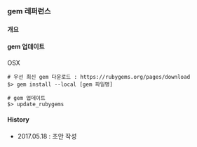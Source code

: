 ### gem 레퍼런스

#### 개요

#### gem 업데이트
OSX 
```
# 우선 최신 gem 다운로드 : https://rubygems.org/pages/download
$> gem install --local [gem 파일명]

# gem 업데이트
$> update_rubygems
```

#### History
- 2017.05.18 : 초안 작성

